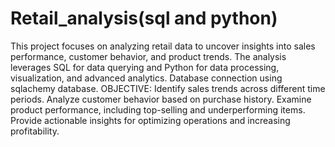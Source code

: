 # Retail_analysis(sql and python)
This project focuses on analyzing retail data to uncover insights into sales performance, customer behavior, and product trends. 
The analysis leverages SQL for data querying and Python for data processing, visualization, and advanced analytics.
Database connection using sqlachemy database.
OBJECTIVE:
Identify sales trends across different time periods.
Analyze customer behavior based on purchase history.
Examine product performance, including top-selling and underperforming items.
Provide actionable insights for optimizing operations and increasing profitability.
